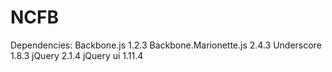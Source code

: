 # NCFB

Dependencies:
Backbone.js 1.2.3
Backbone.Marionette.js 2.4.3
Underscore 1.8.3
jQuery 2.1.4
jQuery ui 1.11.4
